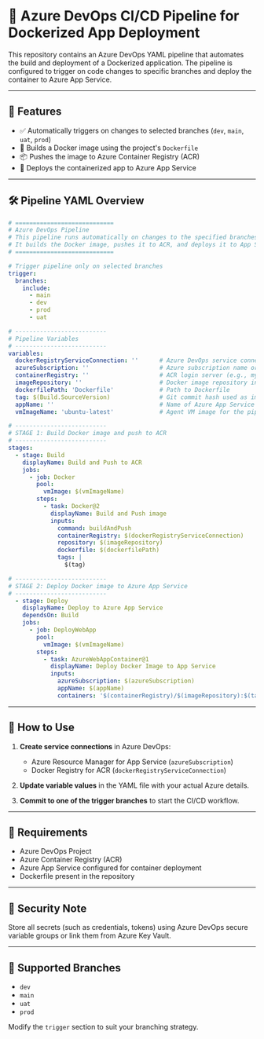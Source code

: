 # 🚀 Azure DevOps CI/CD Pipeline for Dockerized App Deployment

This repository contains an Azure DevOps YAML pipeline that automates the build and deployment of a Dockerized application. The pipeline is configured to trigger on code changes to specific branches and deploy the container to Azure App Service.

---

## 📌 Features

* ✅ Automatically triggers on changes to selected branches (`dev`, `main`, `uat`, `prod`)
* 🐳 Builds a Docker image using the project's `Dockerfile`
* 📦 Pushes the image to Azure Container Registry (ACR)
* 🚀 Deploys the containerized app to Azure App Service

---

## 🛠️ Pipeline YAML Overview

```yaml
# ============================
# Azure DevOps Pipeline
# This pipeline runs automatically on changes to the specified branches.
# It builds the Docker image, pushes it to ACR, and deploys it to App Service.
# ============================

# Trigger pipeline only on selected branches
trigger:
  branches:
    include:
      - main
      - dev
      - prod
      - uat

# --------------------------
# Pipeline Variables
# --------------------------
variables:
  dockerRegistryServiceConnection: ''      # Azure DevOps service connection to ACR
  azureSubscription: ''                    # Azure subscription name or ID
  containerRegistry: ''                    # ACR login server (e.g., myregistry.azurecr.io)
  imageRepository: ''                      # Docker image repository in ACR
  dockerfilePath: 'Dockerfile'             # Path to Dockerfile
  tag: $(Build.SourceVersion)              # Git commit hash used as image tag
  appName: ''                              # Name of Azure App Service
  vmImageName: 'ubuntu-latest'             # Agent VM image for the pipeline

# --------------------------
# STAGE 1: Build Docker image and push to ACR
# --------------------------
stages:
  - stage: Build
    displayName: Build and Push to ACR
    jobs:
      - job: Docker
        pool:
          vmImage: $(vmImageName)
        steps:
          - task: Docker@2
            displayName: Build and Push image
            inputs:
              command: buildAndPush
              containerRegistry: $(dockerRegistryServiceConnection)
              repository: $(imageRepository)
              dockerfile: $(dockerfilePath)
              tags: |
                $(tag)

# --------------------------
# STAGE 2: Deploy Docker image to Azure App Service
# --------------------------
  - stage: Deploy
    displayName: Deploy to Azure App Service
    dependsOn: Build
    jobs:
      - job: DeployWebApp
        pool:
          vmImage: $(vmImageName)
        steps:
          - task: AzureWebAppContainer@1
            displayName: Deploy Docker Image to App Service
            inputs:
              azureSubscription: $(azureSubscription)
              appName: $(appName)
              containers: '$(containerRegistry)/$(imageRepository):$(tag)'
```

---

## 🧪 How to Use

1. **Create service connections** in Azure DevOps:

   * Azure Resource Manager for App Service (`azureSubscription`)
   * Docker Registry for ACR (`dockerRegistryServiceConnection`)

2. **Update variable values** in the YAML file with your actual Azure details.

3. **Commit to one of the trigger branches** to start the CI/CD workflow.

---

## 📄 Requirements

* Azure DevOps Project
* Azure Container Registry (ACR)
* Azure App Service configured for container deployment
* Dockerfile present in the repository

---

## 🔐 Security Note

Store all secrets (such as credentials, tokens) using Azure DevOps secure variable groups or link them from Azure Key Vault.

---

## 🧩 Supported Branches

* `dev`
* `main`
* `uat`
* `prod`

Modify the `trigger` section to suit your branching strategy.
